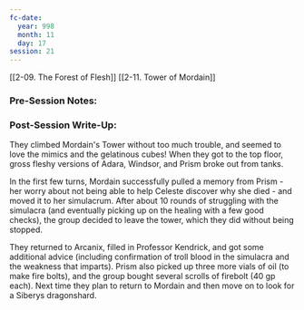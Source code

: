 ```yaml
---
fc-date:
  year: 998
  month: 11
  day: 17
session: 21
---
```

[[2-09. The Forest of Flesh]] [[2-11. Tower of Mordain]]

### Pre-Session Notes:


### Post-Session Write-Up:

They climbed Mordain's Tower without too much trouble, and seemed to love the mimics and the gelatinous cubes! When they got to the top floor, gross fleshy versions of Adara, Windsor, and Prism broke out from tanks.

In the first few turns, Mordain successfully pulled a memory from Prism - her worry about not being able to help Celeste discover why she died - and moved it to her simulacrum. After about 10 rounds of struggling with the simulacra (and eventually picking up on the healing with a few good checks), the group decided to leave the tower, which they did without being stopped.

They returned to Arcanix, filled in Professor Kendrick, and got some additional advice (including confirmation of troll blood in the simulacra and the weakness that imparts). Prism also picked up three more vials of oil (to make fire bolts), and the group bought several scrolls of firebolt (40 gp each). Next time they plan to return to Mordain and then move on to look for a Siberys dragonshard.
